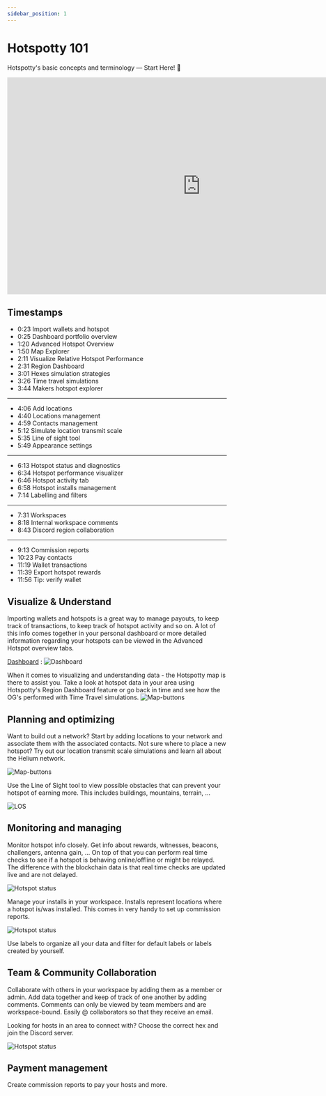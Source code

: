 ```yaml
---
sidebar_position: 1
---
```


# Hotspotty 101

Hotspotty's basic concepts and terminology — Start Here! 🚀

<div class="videoWrapper">
    <iframe width="885" height="498" src="https://www.youtube.com/embed/oaSJIe5LLL0" title="YouTube video player" frameborder="0" allow="accelerometer; autoplay; clipboard-write; encrypted-media; gyroscope; picture-in-picture" allowfullscreen></iframe>
</div>

## Timestamps

- 0:23 Import wallets and hotspot
- 0:25 Dashboard portfolio overview
- 1:20 Advanced Hotspot Overview
- 1:50 Map Explorer
- 2:11 Visualize Relative Hotspot Performance
- 2:31 Region Dashboard
- 3:01 Hexes simulation strategies
- 3:26 Time travel simulations
- 3:44 Makers hotspot explorer

---

- 4:06 Add locations
- 4:40 Locations management
- 4:59 Contacts management
- 5:12 Simulate location transmit scale
- 5:35 Line of sight tool
- 5:49 Appearance settings

---

- 6:13 Hotspot status and diagnostics
- 6:34 Hotspot performance visualizer
- 6:46 Hotspot activity tab
- 6:58 Hotspot installs management
- 7:14 Labelling and filters

---

- 7:31 Workspaces
- 8:18 Internal workspace comments
- 8:43 Discord region collaboration

---

- 9:13 Commission reports
- 10:23 Pay contacts
- 11:19 Wallet transactions
- 11:39 Export hotspot rewards
- 11:56 Tip: verify wallet

## Visualize & Understand

Importing wallets and hotspots is a great way to manage payouts, to keep track of transactions, to keep track of hotspot activity and so on. A lot of this info comes together in your personal dashboard or more detailed information regarding your hotspots can be viewed in the Advanced Hotspot overview tabs.

[Dashboard](https://app.hotspotty.net/workspace/dashboard) :
![Dashboard](/img/getting-started/101-1.png)

When it comes to visualizing and understanding data - the Hotspotty map is there to assist you. Take a look at hotspot data in your area using Hotspotty's Region Dashboard feature or go back in time and see how the OG's performed with Time Travel simulations.
![Map-buttons](/img/getting-started/101-2.png)

## Planning and optimizing

Want to build out a network? Start by adding locations to your network and associate them with the associated contacts. Not sure where to place a new hotspot? Try out our location transmit scale simulations and learn all about the Helium network.

![Map-buttons](/img/getting-started/101-3.png)

Use the Line of Sight tool to view possible obstacles that can prevent your hotspot of earning more. This includes buildings, mountains, terrain, ...

![LOS](/img/getting-started/101-4.png)

## Monitoring and managing

Monitor hotspot info closely. Get info about rewards, witnesses, beacons, challengers, antenna gain, ...
On top of that you can perform real time checks to see if a hotspot is behaving online/offline or might be relayed. The difference with the blockchain data is that real time checks are updated live and are not delayed.

![Hotspot status](/img/getting-started/101-5.png)

Manage your installs in your workspace. Installs represent locations where a hotspot is/was installed. This comes in very handy to set up commission reports.

![Hotspot status](/img/getting-started/101-6.png)

Use labels to organize all your data and filter for default labels or labels created by yourself.

## Team & Community Collaboration

Collaborate with others in your workspace by adding them as a member or admin. Add data together and keep of track of one another by adding comments. Comments can only be viewed by team members and are workspace-bound. Easily @ collaborators so that they receive an email.

Looking for hosts in an area to connect with? Choose the correct hex and join the Discord server.

![Hotspot status](/img/getting-started/101-7.png)

## Payment management

Create commission reports to pay your hosts and more.
